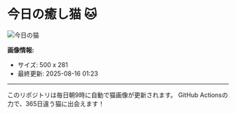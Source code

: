 # 今日の癒し猫 🐱

![今日の猫](https://cdn2.thecatapi.com/images/4ig.gif)

**画像情報:**
- サイズ: 500 x 281
- 最終更新: 2025-08-16 01:23

---

このリポジトリは毎日朝9時に自動で猫画像が更新されます。
GitHub Actionsの力で、365日違う猫に出会えます！
